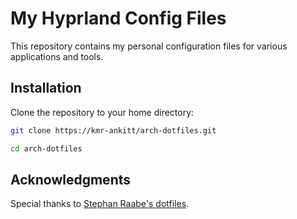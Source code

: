 # My Hyprland Config Files

This repository contains my personal configuration files for various applications and tools.

## Installation
Clone the repository to your home directory:

```bash
git clone https://kmr-ankitt/arch-dotfiles.git

cd arch-dotfiles
```

## Acknowledgments
Special thanks to [Stephan Raabe's dotfiles](https://gitlab.com/stephan-raabe/dotfiles).



